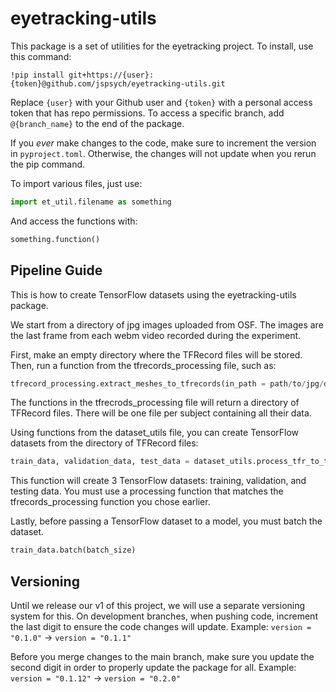 # eyetracking-utils
This package is a set of utilities for the eyetracking
project. To install, use this command:
```
!pip install git+https://{user}:{token}@github.com/jspsych/eyetracking-utils.git
```
Replace `{user}` with your Github user and `{token}` with a 
personal access token that has repo permissions. To access 
a specific branch, add `@{branch_name}` to the end of the package.

If you *ever* make changes to the code, make sure to increment the 
version in `pyproject.toml`. Otherwise, the changes will not update 
when you rerun the pip command.

To import various files, just use:
```python
import et_util.filename as something 
```
And access the functions with:
```python
something.function()
```
## Pipeline Guide
This is how to create TensorFlow datasets using the eyetracking-utils package.

We start from a directory of jpg images uploaded from OSF. The images are the last frame from each webm video recorded during the experiment.  

First, make an empty directory where the TFRecord files will be stored. Then, run a function from the tfrecords_processing file, such as:

```python
tfrecord_processing.extract_meshes_to_tfrecords(in_path = path/to/jpg/directory, out_path = path/to/empty/directory)
```

The functions in the tfrecrods_processing file will return a directory of TFRecord files. There will be one file per subject containing all their data. 

Using functions from the dataset_utils file, you can create TensorFlow datasets from the directory of TFRecord files:

```python
train_data, validation_data, test_data = dataset_utils.process_tfr_to_tfds(directory_path = path/to/tfrecords, process = util.parse_tfr_element_mediapipe)
```

This function will create 3 TensorFlow datasets: training, validation, and testing data. You must use a processing function that matches the tfrecords_processing function you chose earlier. 

Lastly, before passing a TensorFlow dataset to a model, you must batch the dataset. 

```python
train_data.batch(batch_size)
```


## Versioning
Until we release our v1 of this project, we will use a separate 
versioning system for this. On development branches, when pushing 
code, increment the last digit to ensure the code changes will update. 
Example: `version = "0.1.0"` -> `version = "0.1.1"`

Before you merge changes to the main branch, make sure you update the 
second digit in order to properly update the package for all. 
Example: `version = "0.1.12"` -> `version = "0.2.0"`
